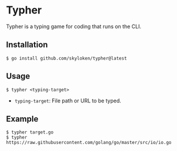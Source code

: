 # Typher

Typher is a typing game for coding that runs on the CLI.

## Installation

```console
$ go install github.com/skyloken/typher@latest
```

## Usage

```console
$ typher <typing-target>
```
- `typing-target`: File path or URL to be typed.

## Example

```console
$ typher target.go
$ typher https://raw.githubusercontent.com/golang/go/master/src/io/io.go
```
